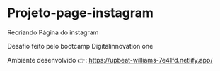 # Projeto-page-instagram

Recriando Página do instagram

Desafio feito pelo bootcamp Digitalinnovation one 

Ambiente desenvolvido 👉: https://upbeat-williams-7e41fd.netlify.app/
